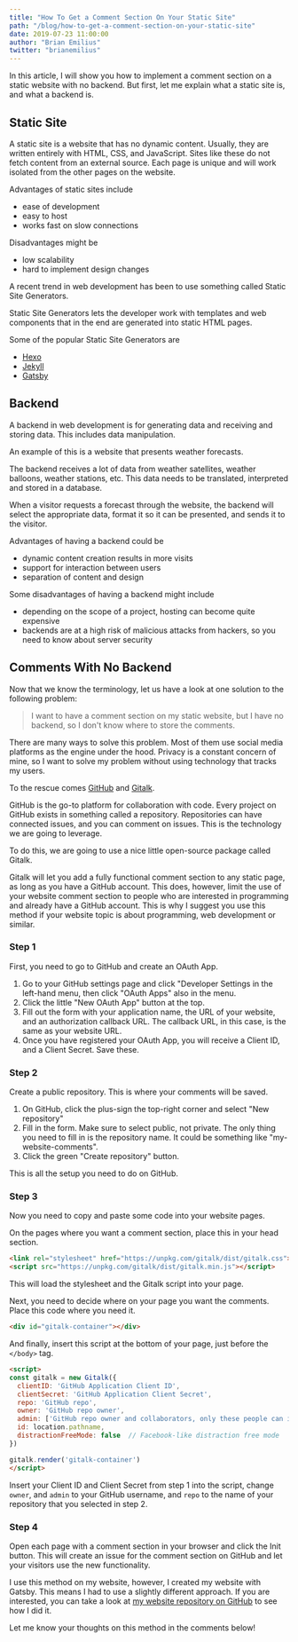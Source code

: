 ```yaml
---
title: "How To Get a Comment Section On Your Static Site"
path: "/blog/how-to-get-a-comment-section-on-your-static-site"
date: 2019-07-23 11:00:00
author: "Brian Emilius"
twitter: "brianemilius"
---
```

In this article, I will show you how to implement a comment section on a static website with no backend. But first, let me explain what a static site is, and what a backend is.

## Static Site
A static site is a website that has no dynamic content. Usually, they are written entirely with HTML, CSS, and JavaScript. Sites like these do not fetch content from an external source. Each page is unique and will work isolated from the other pages on the website.

Advantages of static sites include
* ease of development
* easy to host
* works fast on slow connections

Disadvantages might be
* low scalability
* hard to implement design changes

A recent trend in web development has been to use something called Static Site Generators.

Static Site Generators lets the developer work with templates and web components that in the end are generated into static HTML pages.

Some of the popular Static Site Generators are
* [Hexo](https://hexo.io/)
* [Jekyll](https://jekyllrb.com/)
* [Gatsby](https://www.gatsbyjs.org/)

## Backend
A backend in web development is for generating data and receiving and storing data. This includes data manipulation.

An example of this is a website that presents weather forecasts.

The backend receives a lot of data from weather satellites, weather balloons, weather stations, etc. This data needs to be translated, interpreted and stored in a database.

When a visitor requests a forecast through the website, the backend will select the appropriate data, format it so it can be presented, and sends it to the visitor.

Advantages of having a backend could be
* dynamic content creation results in more visits
* support for interaction between users
* separation of content and design

Some disadvantages of having a backend might include
* depending on the scope of a project, hosting can become quite expensive
* backends are at a high risk of malicious attacks from hackers, so you need to know about server security

## Comments With No Backend
Now that we know the terminology, let us have a look at one solution to the following problem:

> I want to have a comment section on my static website, but I have no backend, so I don't know where to store the comments.

There are many ways to solve this problem. Most of them use social media platforms as the engine under the hood. Privacy is a constant concern of mine, so I want to solve my problem without using technology that tracks my users.

To the rescue comes [GitHub](https://github.com) and [Gitalk](https://github.com/gitalk/gitalk/).

GitHub is the go-to platform for collaboration with code. Every project on GitHub exists in something called a repository. Repositories can have connected issues, and you can comment on issues. This is the technology we are going to leverage.

To do this, we are going to use a nice little open-source package called Gitalk.

Gitalk will let you add a fully functional comment section to any static page, as long as you have a GitHub account. This does, however, limit the use of your website comment section to people who are interested in programming and already have a GitHub account. This is why I suggest you use this method if your website topic is about programming, web development or similar.

### Step 1
First, you need to go to GitHub and create an OAuth App.

1. Go to your GitHub settings page and click "Developer Settings in the left-hand menu, then click "OAuth Apps" also in the menu.
2. Click the little "New OAuth App" button at the top.
3. Fill out the form with your application name, the URL of your website, and an authorization callback URL. The callback URL, in this case, is the same as your website URL.
4. Once you have registered your OAuth App, you will receive a Client ID, and a Client Secret. Save these.

### Step 2
Create a public repository. This is where your comments will be saved.

1. On GitHub, click the plus-sign the top-right corner and select "New repository"
2. Fill in the form. Make sure to select public, not private. The only thing you need to fill in is the repository name. It could be something like "my-website-comments".
3. Click the green "Create repository" button.

This is all the setup you need to do on GitHub.

### Step 3
Now you need to copy and paste some code into your website pages.

On the pages where you want a comment section, place this in your head section.

```html
<link rel="stylesheet" href="https://unpkg.com/gitalk/dist/gitalk.css">
<script src="https://unpkg.com/gitalk/dist/gitalk.min.js"></script>
```

This will load the stylesheet and the Gitalk script into your page.

Next, you need to decide where on your page you want the comments. Place this code where you need it.

```html
<div id="gitalk-container"></div>
```

And finally, insert this script at the bottom of your page, just before the `</body>` tag.

```html
<script>
const gitalk = new Gitalk({
  clientID: 'GitHub Application Client ID',
  clientSecret: 'GitHub Application Client Secret',
  repo: 'GitHub repo',
  owner: 'GitHub repo owner',
  admin: ['GitHub repo owner and collaborators, only these people can initialize github issues'],
  id: location.pathname,
  distractionFreeMode: false  // Facebook-like distraction free mode
})

gitalk.render('gitalk-container')
</script>
```

Insert your Client ID and Client Secret from step 1 into the script, change `owner`, and `admin` to your GitHub username, and `repo` to the name of your repository that you selected in step 2.

### Step 4
Open each page with a comment section in your browser and click the Init button. This will create an issue for the comment section on GitHub and let your visitors use the new functionality.

I use this method on my website, however, I created my website with Gatsby. This means I had to use a slightly different approach. If you are interested, you can take a look at [my website repository on GitHub](https://github.com/BrianEmilius/my-personal-website) to see how I did it.

Let me know your thoughts on this method in the comments below!